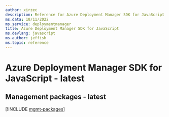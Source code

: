 ```yaml
---
author: xirzec
description: Reference for Azure Deployment Manager SDK for JavaScript
ms.data: 10/11/2022
ms.service: deploymentmanager
title: Azure Deployment Manager SDK for JavaScript
ms.devlang: javascript
ms.author: jeffish
ms.topic: reference
---
```

# Azure Deployment Manager SDK for JavaScript - latest

## Management packages - latest
[!INCLUDE [mgmt-packages](deployment-manager-mgmt-index.md)]